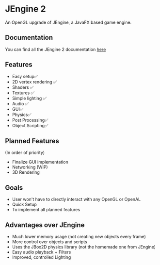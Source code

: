 # JEngine 2
An OpenGL upgrade of JEngine, a JavaFX based game engine.

## Documentation
You can find all the JEngine 2 documentation [here](https://noahfreelove.github.io/JE2/)

## Features
- Easy setup✅
- 2D vertex rendering ✅
- Shaders ✅
- Textures ✅
- Simple lighting ✅
- Audio ✅
- GUI✅
- Physics✅
- Post Processing✅
- Object Scripting✅

## Planned Features
(In order of priority)
- Finalize GUI implementation
- Networking (WIP)
- 3D Rendering

## Goals
- User won't have to directly interact with any OpenGL or OpenAL
- Quick Setup
- To implement all planned features

## Advantages over JEngine
- Much lower memory usage (not creating new objects every frame)
- More control over objects and scripts
- Uses the JBox2D physics library (not the homemade one from JEngine)
- Easy audio playback + Filters
- Improved, controlled Lighting
